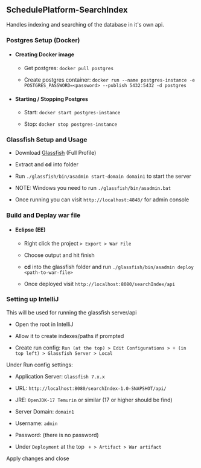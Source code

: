 

## SchedulePlatform-SearchIndex

Handles indexing and searching of the database in it's own api.


### Postgres Setup (Docker)

*   #### Creating Docker image

       - Get postgres: `docker pull postgres`

       - Create postgres container: `docker run --name postgres-instance -e POSTGRES_PASSWORD=<password> --publish 5432:5432 -d postgres`

*   #### Starting / Stopping Postgres

       - Start: `docker start postgres-instance`

       - Stop: `docker stop postgres-instance`




### Glassfish Setup and Usage

- Download [Glassfish](https://projects.eclipse.org/projects/ee4j.glassfish/downloads) (Full Profile)

- Extract and **cd** into folder

- Run `./glassfish/bin/asadmin start-domain domain1` to start the server 

- NOTE: Windows you need to run `./glassfish/bin/asadmin.bat`

- Once running you can visit `http://localhost:4848/` for admin console



### Build and Deplay war file

*   #### Eclipse (EE)

    -   Right click the project `> Export > War File`

    -   Choose output and hit finish

    -   **cd** into the glassfish folder and run `./glassfish/bin/asadmin deploy <path-to-war-file>`

    -   Once deployed visit `http://localhost:8080/searchIndex/api`




### Setting up IntelliJ

This will be used for running the glassfish server/api

- Open the root in IntelliJ

- Allow it to create indexes/paths if prompted

- Create run config:
`Run (at the top) > Edit Configurations > + (in top left) > Glassfish Server > Local`

Under Run config settings:

- Application Server: `Glassfish 7.x.x`

- URL: `http://localhost:8080/searchIndex-1.0-SNAPSHOT/api/`

- JRE: `OpenJDK-17 Temurin` or similar (17 or higher should be find)

- Server Domain: `domain1`

- Username: `admin`

- Password: (there is no password)

- Under `Deployment` at the top ` + > Artifact > War artifact`

Apply changes and close